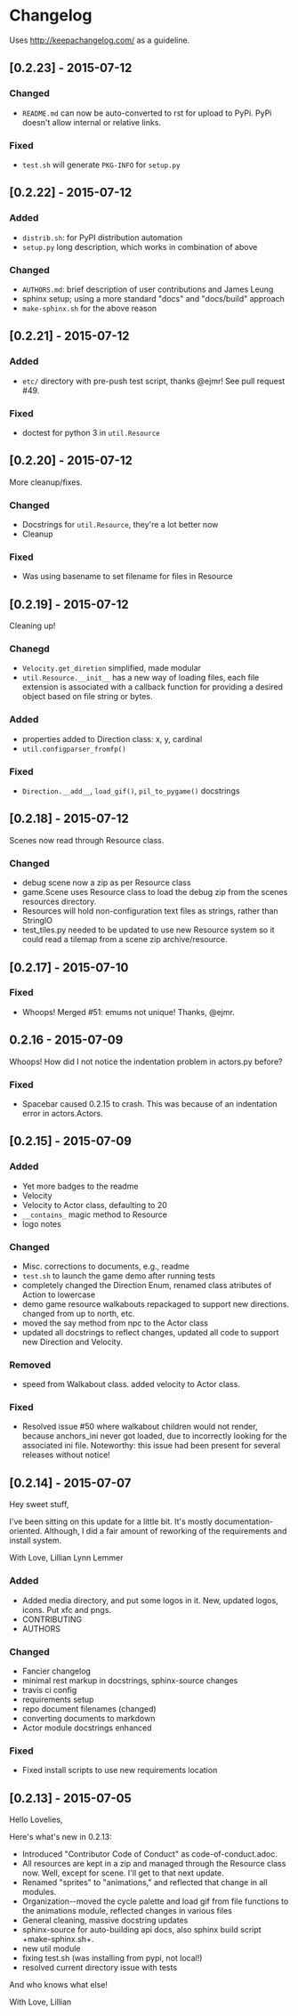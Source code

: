 # Changelog

Uses http://keepachangelog.com/ as a guideline.

## [0.2.23] - 2015-07-12

### Changed

  * `README.md` can now be auto-converted to rst for upload to PyPi. PyPi doesn't allow internal or relative links.

### Fixed

  * `test.sh` will generate `PKG-INFO` for `setup.py`

## [0.2.22] - 2015-07-12

### Added

  * `distrib.sh`: for PyPI distribution automation
  * `setup.py` long description, which works in combination of above

### Changed

  * `AUTHORS.md`: brief description of user contributions and James Leung
  * sphinx setup; using a more standard "docs" and "docs/build" approach
  * `make-sphinx.sh` for the above reason

## [0.2.21] - 2015-07-12

### Added

  * `etc/` directory with pre-push test script, thanks @ejmr! See pull request #49.

### Fixed

  * doctest for python 3 in `util.Resource`

## [0.2.20] - 2015-07-12

More cleanup/fixes.

### Changed

  * Docstrings for `util.Resource`, they're a lot better now
  * Cleanup

### Fixed

  * Was using basename to set filename for files in Resource

## [0.2.19] - 2015-07-12

Cleaning up!

### Chanegd

  * `Velocity.get_diretion` simplified, made modular
  * `util.Resource.__init__` has a new way of loading files, each file extension is associated with a callback function for providing a desired object based on file string or bytes.

### Added

  * properties added to Direction class: x, y, cardinal
  * `util.configparser_fromfp()`

### Fixed

  * `Direction.__add__`, `load_gif()`, `pil_to_pygame()` docstrings

## [0.2.18] - 2015-07-12

Scenes now read through Resource class.

### Changed

  * debug scene now a zip as per Resource class
  * game.Scene uses Resource class to load the debug zip from the scenes resources directory.
  * Resources will hold non-configuration text files as strings, rather than StringIO
  * test_tiles.py needed to be updated to use new Resource system so it could read a tilemap from a scene zip archive/resource.

## [0.2.17] - 2015-07-10

### Fixed

  * Whoops! Merged #51: emums not unique! Thanks, @ejmr.

## 0.2.16 - 2015-07-09

Whoops! How did I not notice the indentation problem in actors.py before?

### Fixed

  * Spacebar caused 0.2.15 to crash. This was because of an indentation error in actors.Actors.

## [0.2.15] - 2015-07-09

### Added

  * Yet more badges to the readme
  * Velocity
  * Velocity to Actor class, defaulting to 20
  * `__contains_` magic method to Resource
  * logo notes

### Changed

  * Misc. corrections to documents, e.g., readme
  * `test.sh` to launch the game demo after running tests
  * completely changed the Direction Enum, renamed class atributes of Action to
    lowercase
  * demo game resource walkabouts repackaged to support new directions. changed
    from up to north, etc.
  * moved the say method from npc to the Actor class
  * updated all docstrings to reflect changes, updated all code to support new
    Direction and Velocity.

### Removed

  * speed from Walkabout class. added velocity to Actor class.

### Fixed

  * Resolved issue #50 where walkabout children would not render, because
    anchors_ini never got loaded, due to incorrectly looking for the associated
    ini file. Noteworthy: this issue had been present for several releases
    without notice!

## [0.2.14] - 2015-07-07

Hey sweet stuff,

I've been sitting on this update for a little bit. It's mostly documentation-oriented. Although, I did a fair amount of reworking of the requirements and install system.

With Love,
Lillian Lynn Lemmer

### Added

  * Added media directory, and put some logos in it. New, updated logos, icons. Put xfc and pngs.
  * CONTRIBUTING
  * AUTHORS

### Changed

  * Fancier changelog
  * minimal rest markup in docstrings, sphinx-source changes
  * travis ci config
  * requirements setup
  * repo document filenames (changed)
  * converting documents to markdown
  * Actor module docstrings enhanced

### Fixed

  * Fixed install scripts to use new requirements location

## [0.2.13] - 2015-07-05

Hello Lovelies,

Here's what's new in 0.2.13:

  * Introduced "Contributor Code of Conduct" as code-of-conduct.adoc.
  * All resources are kept in a zip and managed through the Resource class now. Well, except for scene. I'll get to that next update.
  * Renamed "sprites" to "animations," and reflected that change in all modules.
  * Organization--moved the cycle palette and load gif from file functions to the animations module, reflected changes in various files
  * General cleaning, massive docstring updates
  * sphinx-source for auto-building api docs, also sphinx build script +make-sphinx.sh+.
  * new util module
  * fixing test.sh (was installing from pypi, not local!)
  * resolved current directory issue with tests

And who knows what else!

With Love,
Lillian
